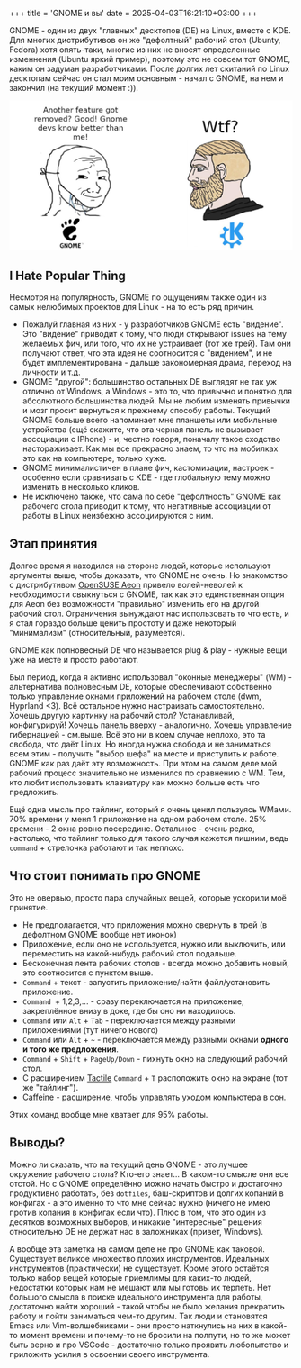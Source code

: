 +++
title = 'GNOME и вы'
date = 2025-04-03T16:21:10+03:00
+++

GNOME - один из двух "главных" десктопов (DE) на Linux, вместе с KDE.
Для многих дистрибутивов он же "дефолтный" рабочий стол (Ubunty, Fedora) хотя опять-таки, многие из них
не вносят определенные изменнения (Ubuntu яркий пример), поэтому это не совсем тот GNOME, каким он задуман разработчиками.
После долгих лет скитаний по Linux десктопам сейчас он стал моим основным - начал с GNOME, на нем и закончил (на текущий момент :)).

![gnome](gnome-post.jpg)

## I Hate Popular Thing

Несмотря на популярность, GNOME по ощущениям также один из самых нелюбимых проектов для Linux - на то есть ряд причин.

- Пожалуй главная из них - у разработчиков GNOME есть "видение". Это "видение" приводит к тому, что люди открывают issues на тему желаемых фич,
или того, что их не устраивает (тот же трей). Там они получают ответ, что эта идея не соотносится с "видением", и не будет имплементирована - дальше закономерная
драма, переход на личности и т.д.
- GNOME "другой": большинство остальных DE выглядят не так уж отлично от Windows, а Windows - это то, что привычно и понятно для абсолютного большинства людей. Мы не
любим изменять привычки и мозг просит вернуться к прежнему способу работы. Текущий GNOME больше всего напоминает мне планшеты или мобильные устройства (ещё скажите, что
эта черная панель не вызывает ассоциации с IPhone) - и, честно говоря, поначалу такое сходство настораживает. Как мы все прекрасно знаем, то что на мобилках это как на компьютере, только хуже.
- GNOME минималистичен в плане фич, кастомизации, настроек - особенно если сравнивать с KDE - где глобальную тему можно изменить в несколько кликов.
- Не исключено также, что сама по себе "дефолтность" GNOME как рабочего стола приводит к тому, что негативные ассоциации
от работы в Linux неизбежно ассоциируются с ним.

## Этап принятия

Долгое время я находился на стороне людей, которые используют аргументы выше, чтобы доказать, что GNOME не очень.
Но знакомство с дистрибутивом [OpenSUSE Aeon](https://aeondesktop.github.io/) привело волей-неволей к необходимости свыкнуться с GNOME,
так как это единственная опция для Aeon без возможности "правильно" изменить его на другой рабочий стол.
Ограничения вынуждают нас использовать то что есть, и я стал гораздо больше ценить простоту и даже некоторый "минимализм" (относительный, разумеется).

GNOME как полновесный DE что называется plug & play - нужные вещи уже на месте и просто работают.

Был период, когда я активно использовал "оконные менеджеры" (WM) - альтернатива полновесным DE, которые обеспечивают собственно только
управление окнами приложений на рабочем столе (dwm, Hyprland <3). Всё остальное нужно настраивать самостоятельно.
Хочешь другую картинку на рабочий стол? Устанавливай, конфигурируй! Хочешь панель вверху - аналогично.
Хочешь управление гибернацией - см.выше.
Всё это ни в коем случае неплохо, это та свобода, что даёт Linux.
Но иногда нужна свобода и не заниматься всем этим - получить "выбор шефа" на месте и приступить к работе.
GNOME как раз даёт эту возможность. При этом на самом деле мой рабочий процесс значительно не изменился
по сравнению с WM. Тем, кто любит использовать клавиатуру как можно больше есть что предложить.

Ещё одна мысль про тайлинг, который я очень ценил пользуясь WMами. 70% времени у меня 1 приложение на одном рабочем столе. 25% времени - 2 окна ровно посередине.
Остальное - очень редко, настолько, что тайлинг только для такого случая кажется лишним, ведь `command` + стрелочка работают и так неплохо.

## Что стоит понимать про GNOME

Это не овервью, просто пара случайных вещей, которые ускорили моё принятие.

- Не предполагается, что приложения можно свернуть в трей (в дефолтном GNOME вообще нет иконок)
- Приложение, если оно не используется, нужно или выключить, или переместить на какой-нибудь рабочий стол подальше.
- Бесконечная лента рабочих столов - всегда можно добавить новый, это соотносится с пунктом выше.
- `Command` + текст - запустить приложение/найти файл/установить приложение.
- `Command `+ 1,2,3,... - сразу переключается на приложение, закреплённое внизу в доке, где бы оно ни находилось.
- `Command` или `Alt` + `Tab` - переключается между разными приложениями (тут ничего нового)
- `Command` или `Alt` + `~`   - переключается между разными окнами **одного и того же предложения**.
- `Command` + `Shift` + `PageUp/Down` - пихнуть окно на следующий рабочий стол.
- С расширением [Tactile](https://extensions.gnome.org/extension/4548/tactile/) `Command` + `T` расположить окно на экране (тот же "тайлинг").
- [Caffeine](https://extensions.gnome.org/extension/517/caffeine/) - расширение, чтобы управлять уходом компьютера в сон.

Этих команд вообще мне хватает для 95% работы.

## Выводы?

Можно ли сказать, что на текущий день GNOME - это лучшее окружение рабочего стола? Кто-его знает...
В каком-то смысле они все отстой. Но с GNOME определённо можно начать быстро и достаточно продуктивно работать, без `dotfiles`, баш-скриптов и долгих
копаний в конфигах - а это именно то что мне сейчас нужно (ничего не имею против копания в конфигах если что).
Плюс в том, что это один из десятков возможных выборов, и никакие "интересные" решения относительно DE не держат нас в заложниках (привет, Windows).

А вообще эта заметка на самом деле не про GNOME как таковой. Существует великое множество плохих инструментов. Идеальных инструментов (практически) не существует.
Кроме этого остаётся только набор вещей которые приемлимы для каких-то людей, недостатки которых нам не мешают или мы готовы их терпеть. Нет большого смысла в поиске
идеального инструмента для работы, достаточно найти хороший - такой чтобы не было желания прекратить работу и пойти заниматься чем-то другим. Так люди и становятся
Emacs или Vim-волшебниками - они просто наткнулись на них в какой-то момент времени и почему-то не бросили на полпути, но то же может быть верно и про VSCode - достаточно
только проявить любопытство и приложить усилия в освоении своего инструмента.
